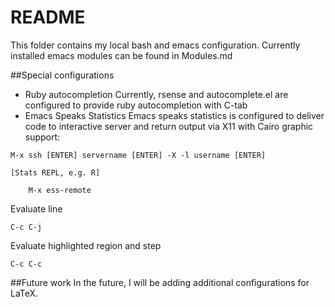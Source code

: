 # README

This folder contains my local bash and emacs configuration. Currently installed emacs modules can be found in Modules.md

##Special configurations
* Ruby autocompletion
Currently, rsense and autocomplete.el are configured to provide ruby autocompletion with C-tab
* Emacs Speaks Statistics
Emacs speaks statistics is configured to deliver code to interactive server and return output via X11 with Cairo graphic support:


```
M-x ssh [ENTER] servername [ENTER] -X -l username [ENTER]
```

```
[Stats REPL, e.g. R]
```

```
    M-x ess-remote
```

Evaluate line
```
C-c C-j
```

Evaluate highlighted region and step
```
C-c C-c
```


##Future work
In the future, I will be adding additional configurations for LaTeX.

